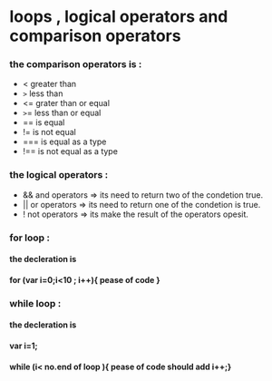# loops , logical operators and comparison operators 
###  the comparison operators is :
- <  greater than 
- `>` less than 
- <= grater than or equal 
- `>`=  less than or equal 
- == is equal 
- != is not equal 
- === is equal as a type  
- !== is not equal as a type

### the logical operators :
- && and operators => its need to return   two of the condetion true.
- || or operators => its need to return one of the condetion is true.
- ! not  operators => its make the result of the operators opesit.

### for loop :
 #### the decleration is 
 #### for (var i=0;i<10 ; i++){ pease of code }

### while loop :
#### the decleration is 
#### var i=1; 
#### while (i< no.end of loop ){ pease of code  should add i++;}



